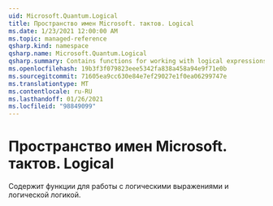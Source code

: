 ```yaml
---
uid: Microsoft.Quantum.Logical
title: Пространство имен Microsoft. тактов. Logical
ms.date: 1/23/2021 12:00:00 AM
ms.topic: managed-reference
qsharp.kind: namespace
qsharp.name: Microsoft.Quantum.Logical
qsharp.summary: Contains functions for working with logical expressions and Boolean logic.
ms.openlocfilehash: 19b3f3f079823eee5342fa838a458a94e9f71e0b
ms.sourcegitcommit: 71605ea9cc630e84e7ef29027e1f0ea06299747e
ms.translationtype: MT
ms.contentlocale: ru-RU
ms.lasthandoff: 01/26/2021
ms.locfileid: "98849099"
---
```

# <a name="microsoftquantumlogical-namespace"></a>Пространство имен Microsoft. тактов. Logical

Содержит функции для работы с логическими выражениями и логической логикой.

